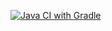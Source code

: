 [![Java CI with Gradle](https://github.com/888KEKC888/WEB_TEST/actions/workflows/gradle.yml/badge.svg)](https://github.com/888KEKC888/WEB_TEST/actions/workflows/gradle.yml)
